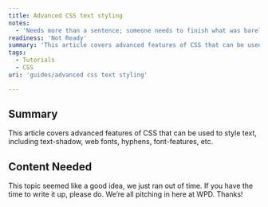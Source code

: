 ```yaml
---
title: Advanced CSS text styling
notes:
  - 'Needs more than a sentence; someone needs to finish what was barely started.'
readiness: 'Not Ready'
summary: 'This article covers advanced features of CSS that can be used to style text, including text-shadow, web fonts, hyphens, font-features, etc.'
tags:
  - Tutorials
  - CSS
uri: 'guides/advanced css text styling'

---
```

## Summary

This article covers advanced features of CSS that can be used to style text, including text-shadow, web fonts, hyphens, font-features, etc.

## Content Needed

This topic seemed like a good idea, we just ran out of time. If you have the time to write it up, please do. We’re all pitching in here at WPD. Thanks!
